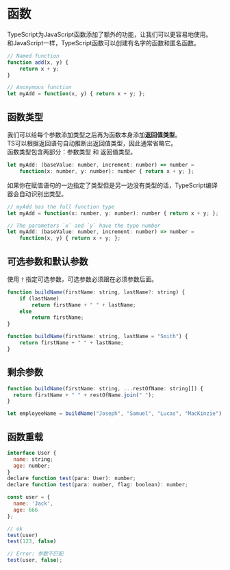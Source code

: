 # 函数
TypeScript为JavaScript函数添加了额外的功能，让我们可以更容易地使用。  
和JavaScript一样，TypeScript函数可以创建有名字的函数和匿名函数。 
```javascript
// Named function
function add(x, y) {
    return x + y;
}

// Anonymous function
let myAdd = function(x, y) { return x + y; };
```


## 函数类型
我们可以给每个参数添加类型之后再为函数本身添加**返回值类型**。  
TS可以根据返回语句自动推断出返回值类型，因此通常省略它。  
函数类型包含两部分：参数类型 和 返回值类型。  
```javascript
let myAdd: (baseValue: number, increment: number) => number =
    function(x: number, y: number): number { return x + y; };
```
如果你在赋值语句的一边指定了类型但是另一边没有类型的话，TypeScript编译器会自动识别出类型。
```javascript
// myAdd has the full function type
let myAdd = function(x: number, y: number): number { return x + y; };

// The parameters `x` and `y` have the type number
let myAdd: (baseValue: number, increment: number) => number =
    function(x, y) { return x + y; };
```

## 可选参数和默认参数
使用 `?` 指定可选参数，可选参数必须跟在必须参数后面。
```javascript
function buildName(firstName: string, lastName?: string) {
    if (lastName)
        return firstName + " " + lastName;
    else
        return firstName;
}

function buildName(firstName: string, lastName = "Smith") {
    return firstName + " " + lastName;
}
```

## 剩余参数
```javascript
function buildName(firstName: string, ...restOfName: string[]) {
  return firstName + " " + restOfName.join(" ");
}

let employeeName = buildName("Joseph", "Samuel", "Lucas", "MacKinzie");
```

## 函数重载

```javascript
interface User {
  name: string;
  age: number;
}
declare function test(para: User): number;
declare function test(para: number, flag: boolean): number;

const user = {
  name: 'Jack',
  age: 666
};

// ok
test(user)
test(123, false)

// Error: 参数不匹配
test(user, false);
```